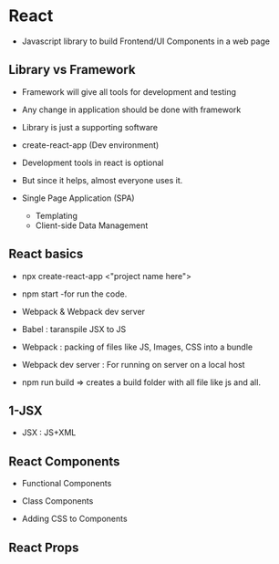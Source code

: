 # React
- Javascript library to build Frontend/UI Components in a web page

## Library vs Framework
- Framework will give all tools for development and testing
- Any change in application should be done with framework
- Library is just a supporting software

- create-react-app (Dev environment)

- Development tools in react is optional
- But since it helps, almost everyone uses it.

- Single Page Application (SPA)
  - Templating
  - Client-side Data Management

## React basics
- npx create-react-app <"project name here">
- npm start  -for run the code.

- Webpack & Webpack dev server
- Babel : taranspile JSX to JS
- Webpack : packing of files like JS, Images, CSS into a bundle 
- Webpack dev server : For running on server on a local host

- npm run build   => creates a build folder with all file like js and all.

## 1-JSX
- JSX : JS+XML

## React Components
- Functional Components
- Class Components

- Adding CSS to Components

## React Props
